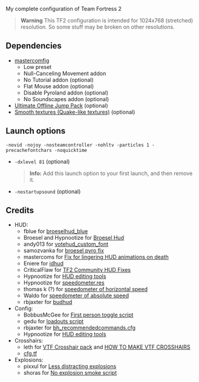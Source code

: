 My complete configuration of Team Fortress 2

> **Warning**
> This TF2 configuration is intended for 1024x768 (stretched) resolution. So some stuff may be broken on other resolutions.

## Dependencies
* [mastercomfig](https://github.com/mastercomfig/mastercomfig)
  * Low preset
  * Null-Canceling Movement addon
  * No Tutorial addon (optional)
  * Flat Mouse addon (optional)
  * Disable Pyroland addon (optional)
  * No Soundscapes addon (optional)
* [Ultimate Offline Jump Pack](https://jump.tf/forum/index.php/topic,3294.msg27678.html) (optional)
* [Smooth textures (Quake-like textures)](https://www.teamfortress.tv/35876/get-quake-like-textures-high-lod-bias-again) (optional)

## Launch options
```
-novid -nojoy -nosteamcontroller -nohltv -particles 1 -precachefontchars -noquicktime
```
* `-dxlevel 81` (optional)
  > **Info:**  Add this launch option to your first launch, and then remove it.
* `-nostartupsound` (optional)

## Credits
* HUD:
  * fblue for [broeselhud_blue](https://github.com/fblue/broeselhud_blue)
  * Broesel and Hypnootize for [Broesel Hud](https://github.com/Hypnootize/Broesel-Hud)
  * andy013 for [votehud_custom_font](https://github.com/andy013/votehud_custom_font)
  * samozvanka for [broesel pyro fix](https://www.teamfortress.tv/post/898069/broeselhud-blue)
  * mastercoms for [Fix for lingering HUD animations on death](https://www.teamfortress.tv/43786/fix-for-lingering-hud-animations-on-death)
  * Eniere for [idhud](https://github.com/Eniere/idhud)
  * CriticalFlaw for [TF2 Community HUD Fixes](https://github.com/CriticalFlaw/TF2HUD.Fixes)
  * Hypnootize for [HUD editing tools](https://github.com/Hypnootize/hypnotize-hud/blob/master/resource/tools/hud%20cfg.cfg)
  * Hypnootize for [speedometer.res](https://github.com/Hypnootize/sunsethud/blob/master/resource/ui/speedometer.res)
  * thomas k (?) for [speedometer of horizontal speed](https://www.youtube.com/watch?v=8HV87JZ0go4&lc=Ugy0K8rlIBCvj_-l2xN4AaABAg)
  * Waldo for [speedometer of absolute speed](https://www.teamfortress.tv/post/1065237/speedometer-in-any-hud)
  * rbjaxter for [budhud](https://github.com/rbjaxter/budhud)
* Config:
  * BobbusMcGee for [First person toggle script](https://gamebanana.com/scripts/8831)
  * gedu for [loadouts script](https://www.teamfortress.tv/post/882069/resupply-bind-for-different-loadouts)
  * rbjaxter for [bh_recommendedcommands.cfg](https://github.com/rbjaxter/budhud/blob/master/cfg/bh_recommendedcommands.cfg)
  * Hypnootize for [HUD editing tools](https://github.com/Hypnootize/hypnotize-hud/blob/master/resource/tools/hud%20cfg.cfg)
* Crosshairs:
  * leth for [VTF Crosshair pack](https://www.teamfortress.tv/35367/vtf-crosshair-pack) and [HOW TO MAKE VTF CROSSHAIRS](https://www.teamfortress.tv/37767/how-to-make-vtf-crosshairs)
  * [cfg.tf](https://cfg.tf/tools/crosshairs/)
* Explosions:
  * pixxul for [Less distracting explosions](https://gamebanana.com/mods/12444)
  * shoras for [No explosion smoke script](https://www.teamfortress.tv/25647/no-explosion-smoke-script)
